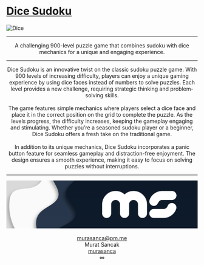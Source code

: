 # <a href="https://store.steampowered.com/app/3103000" target="_blank">Dice Sudoku</a>
<img alt="Dice" src="https://raw.githubusercontent.com/murasanca/Database/main/DiceSudoku/DiceSudoku1920x1080.png">
<hr>
<p align="center">A challenging 900-level puzzle game that combines sudoku with dice mechanics for a unique and engaging experience.</p>
<hr>
<p align="center">
  Dice Sudoku is an innovative twist on the classic sudoku puzzle game. With 900 levels of increasing difficulty, players can enjoy a unique gaming experience by using dice faces instead of numbers to solve puzzles. Each level provides a new challenge, requiring strategic thinking and problem-solving skills.
  <br><br>
  The game features simple mechanics where players select a dice face and place it in the correct position on the grid to complete the puzzle. As the levels progress, the difficulty increases, keeping the gameplay engaging and stimulating. Whether you’re a seasoned sudoku player or a beginner, Dice Sudoku offers a fresh take on the traditional game.
  <br><br>
  In addition to its unique mechanics, Dice Sudoku incorporates a panic button feature for seamless gameplay and distraction-free enjoyment. The design ensures a smooth experience, making it easy to focus on solving puzzles without interruptions.
</p>
<hr>
<img alt="Murat Sancak" src="https://raw.githubusercontent.com/murasanca/Database/main/MS/msW1024x256.png">
<p align="center">
	<a href="mailto:murasanca@pm.me" target="_blank">murasanca@pm.me</a>
	<br>
	Murat Sancak
	<br>
	<a href="https://www.murasanca.com" target="_blank">murasanca</a>
	<br>
	∞
</p>
